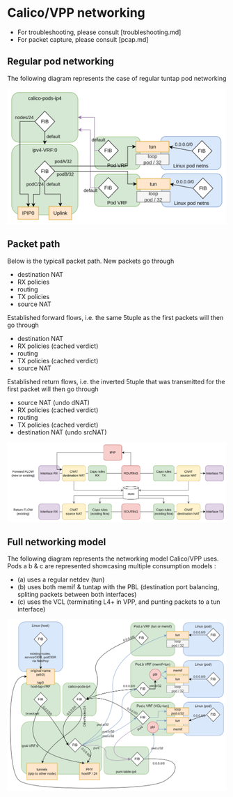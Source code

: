 # Calico/VPP networking

- For troubleshooting, please consult [troubleshooting.md]
- For packet capture, please consult [pcap.md]

## Regular pod networking

The following diagram represents the case of regular tuntap pod
networking

![simple_pod_network](../_static/simple_pod_network.png)

## Packet path

Below is the typicall packet path. New packets go through

- destination NAT
- RX policies
- routing
- TX policies
- source NAT

Established forward flows, i.e. the same 5tuple as the first
packets will then go through

- destination NAT
- RX policies (cached verdict)
- routing
- TX policies (cached verdict)
- source NAT

Established return flows, i.e. the inverted 5tuple that was
transmitted for the first packet will then go through

- source NAT (undo dNAT)
- RX policies (cached verdict)
- routing
- TX policies (cached verdict)
- destination NAT (undo srcNAT)

![packet_path](../_static/packet_path.png)

## Full networking model

The following diagram represents the networking model Calico/VPP uses.
Pods a b & c are represented showcasing multiple consumption models :

- (a) uses a regular netdev (tun)
- (b) uses both memif & tuntap with the PBL (destination port
balancing, spliting packets between both interfaces)
- (c) uses the VCL (terminating L4+ in VPP, and punting packets
to a tun interface)

![Calico/VPP networking model](../_static/calico_vpp_vrf_layout.drawio.png)
